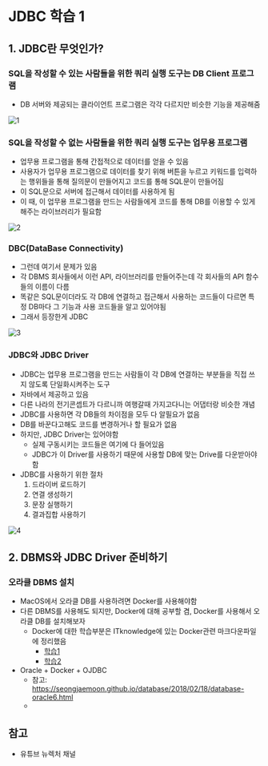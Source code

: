 # JDBC 학습 1



## 1. JDBC란 무엇인가?

### SQL을 작성할 수 있는 사람들을 위한 쿼리 실행 도구는 DB Client 프로그램

- DB 서버와 제공되는 클라이언트 프로그램은 각각 다르지만 비슷한 기능을 제공해줌

![1](JDBC_images/1.png)

### SQL을 작성할 수 없는 사람들을 위한 쿼리 실행 도구는 업무용 프로그램

- 업무용 프로그램을 통해 간접적으로 데이터를 얻을 수 있음
- 사용자가 업무용 프로그램으로 데이터를 찾기 위해 버튼을 누르고 키워드를 입력하는 행위들을 통해 질의문이 만들어지고 코드를 통해 SQL문이 만들어짐
- 이 SQL문으로 서버에 접근해서 데이터를 사용하게 됨
- 이 때, 이 업무용 프로그램을 만드는 사람들에게 코드를 통해 DB를 이용할 수 있게 해주는 라이브러리가 필요함

![2](JDBC_images/2.png)

### DBC(DataBase Connectivity)

- 그런데 여기서 문제가 있음
- 각 DBMS 회사들에서 이런 API, 라이브러리를 만들어주는데 각 회사들의 API 함수들의 이름이 다름
- 똑같은 SQL문이더라도 각 DB에 연결하고 접근해서 사용하는 코드들이 다르면 특정 DB마다 그 기능과 사용 코드들을 알고 있어야됨
- 그래서 등장한게 JDBC

![3](JDBC_images/3.png)

### JDBC와 JDBC Driver

- JDBC는 업무용 프로그램을 만드는 사람들이 각 DB에 연결하는 부분들을 직접 쓰지 않도록 단일화시켜주는 도구
- 자바에서 제공하고 있음
- 다른 나라의 전기콘셉트가 다르니까 여행갈때 가지고다니는 어댑터랑 비슷한 개념
- JDBC를 사용하면 각 DB들의 차이점을 모두 다 알필요가 없음
- DB를 바꾼다고해도 코드를 변경하거나 할 필요가 없음
- 하지만, JDBC Driver는 있어야함
  - 실제 구동시키는 코드들은 여기에 다 들어있음
  - JDBC가 이 Driver를 사용하기 때문에 사용할 DB에 맞는 Drive를 다운받아야함
- JDBC를 사용하기 위한 절차
  1. 드라이버 로드하기
  2. 연결 생성하기
  3. 문장 실행하기
  4. 결과집합 사용하기

![4](JDBC_images/4.png)



## 2. DBMS와 JDBC Driver 준비하기

### 오라클 DBMS 설치

- MacOS에서 오라클 DB를 사용하려면 Docker를 사용해야함
- 다른 DBMS를 사용해도 되지만, Docker에 대해 공부할 겸, Docker를 사용해서 오라클 DB를 설치해보자
  - Docker에 대한 학습부분은 ITknowledge에 있는 Docker관련 마크다운파일에 정리했음
    - [학습1](../ITknowledge/Docker_1.md)
    - [학습2](../ITknowledge/Docker_2.md)
- Oracle + Docker + OJDBC
  - 참고: https://seongjaemoon.github.io/database/2018/02/18/database-oracle6.html
  - 







## 참고

- 유튜브 뉴렉처 채널